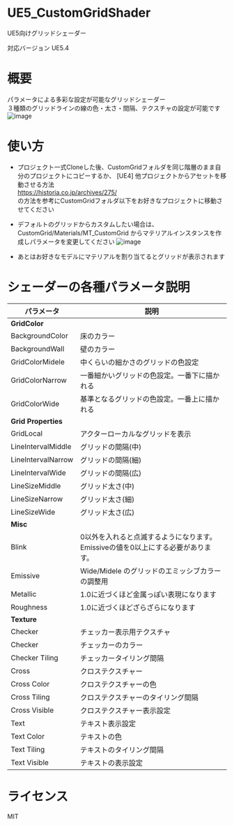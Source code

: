 # UE5_CustomGridShader
UE5向けグリッドシェーダー 

対応バージョン UE5.4

# 概要
パラメータによる多彩な設定が可能なグリッドシェーダー  
３種類のグリッドラインの線の色・太さ・間隔、テクスチャの設定が可能です  
![image](https://github.com/user-attachments/assets/e627a7d8-8c18-413a-8a9e-7c57a9bc2f11)

# 使い方

* プロジェクト一式Cloneした後、CustomGridフォルダを同じ階層のまま自分のプロジェクトにコピーするか、
[UE4] 他プロジェクトからアセットを移動させる方法  
https://historia.co.jp/archives/275/  
の方法を参考にCustomGridフォルダ以下をお好きなプロジェクトに移動させてください

* デフォルトのグリッドからカスタムしたい場合は、CustomGrid/Materials/MT_CustomGrid からマテリアルインスタンスを作成しパラメータを変更してください
![image](https://github.com/user-attachments/assets/e8d1f8cf-639f-46ca-8568-3d4e6a21994e)

* あとはお好きなモデルにマテリアルを割り当てるとグリッドが表示されます

# シェーダーの各種パラメータ説明

| パラメータ | 説明 |
| ------------- | ------------- |
| **GridColor** |  |
| BackgroundColor  | 床のカラー  |
| BackgroundWall  | 壁のカラー  |
| GridColorMidele  | 中くらいの細かさのグリッドの色設定 |
| GridColorNarrow  | 一番細かいグリッドの色設定。一番下に描かれる |
| GridColorWide    | 基準となるグリッドの色設定。一番上に描かれる |
| **Grid Properties** |  |
| GridLocal | アクターローカルなグリッドを表示 |
| LineIntervalMiddle  | グリッドの間隔(中)|
| LineIntervalNarrow  | グリッドの間隔(細)|
| LineIntervalWide  | グリッドの間隔(広)|
| LineSizeMiddle  | グリッド太さ(中) |
| LineSizeNarrow  | グリッド太さ(細) |
| LineSizeWide  | グリッド太さ(広) |
| **Misc** |  |
| Blink  | 0以外を入れると点滅するようになります。Emissiveの値を0以上にする必要があります。 |
| Emissive    | Wide/Midele のグリッドのエミッシブカラーの調整用 |
| Metallic  | 1.0に近づくほど金属っぽい表現になります |
| Roughness  | 1.0に近づくほどざらざらになります |
| **Texture** |  |
| Checker  | チェッカー表示用テクスチャ |
| Checker  | チェッカーのカラー |
| Checker Tiling  | チェッカータイリング間隔 |
| Cross  | クロステクスチャー |
| Cross Color  | クロステクスチャーの色 |
| Cross Tiling  | クロステクスチャーのタイリング間隔 |
| Cross Visible  | クロステクスチャー表示設定 |
| Text  | テキスト表示設定 |
| Text Color  | テキストの色 |
| Text Tiling  | テキストのタイリング間隔 |
| Text Visible  | テキストの表示設定 |

# ライセンス

MIT

